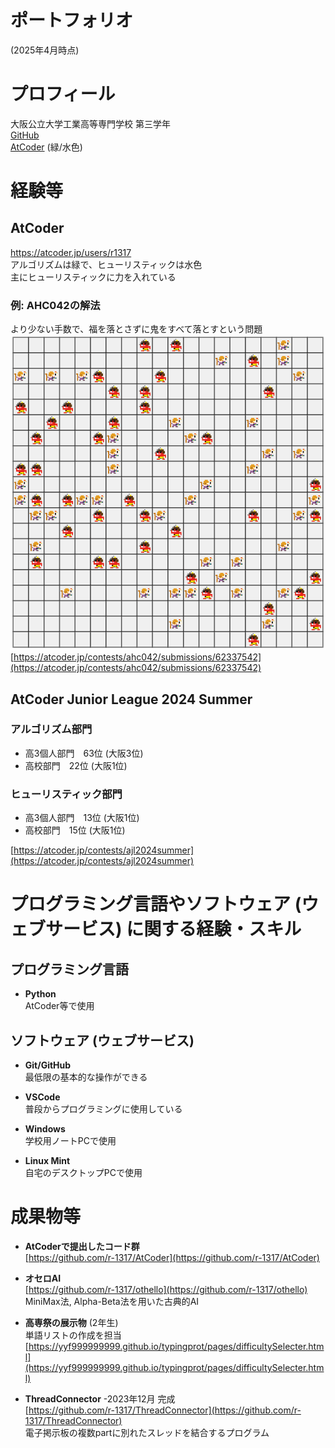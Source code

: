 # ポートフォリオ
(2025年4月時点)

# プロフィール

大阪公立大学工業高等専門学校 第三学年<br>
[GitHub](https://github.com/r-1317/)<br>
[AtCoder](https://atcoder.jp/users/r1317) (緑/水色)

# 経験等
## AtCoder
https://atcoder.jp/users/r1317<br>
アルゴリズムは緑で、ヒューリスティックは水色<br>
主にヒューリスティックに力を入れている<br>

### 例: AHC042の解法
より少ない手数で、福を落とさずに鬼をすべて落とすという問題<br>
![AtCoder Huristic Conetst 042 の解](img/AHC042_0000.gif)<br>
[https://atcoder.jp/contests/ahc042/submissions/62337542](https://atcoder.jp/contests/ahc042/submissions/62337542)

<!-- ToDo: 例の追加(AHC036?) -->

## AtCoder Junior League 2024 Summer
### アルゴリズム部門
- 高3個人部門　63位 (大阪3位)
- 高校部門　22位 (大阪1位)

### ヒューリスティック部門
- 高3個人部門　13位 (大阪1位)
- 高校部門　15位 (大阪1位)

[https://atcoder.jp/contests/ajl2024summer](https://atcoder.jp/contests/ajl2024summer)


# プログラミング言語やソフトウェア (ウェブサービス) に関する経験・スキル

## プログラミング言語

- **Python**<br>
  AtCoder等で使用

<!-- - **C言語**<br>
  学校の授業で習うレベル -->

## ソフトウェア (ウェブサービス)
- **Git/GitHub**<br>
  最低限の基本的な操作ができる

- **VSCode**<br>
  普段からプログラミングに使用している

- **Windows**<br>
  学校用ノートPCで使用

- **Linux Mint**<br>
  自宅のデスクトップPCで使用


# 成果物等

- **AtCoderで提出したコード群**<br>
  [https://github.com/r-1317/AtCoder](https://github.com/r-1317/AtCoder)

<!--
-   **任意の文字列を先頭にもつ電子掲示板のトリップを生成するプログラム** -2023年7月 完成<br>
  [https://github.com/r-1317/portfolio2/blob/main/tripkey.ipynb](https://github.com/r-1317/portfolio2/blob/main/tripkey.ipynb)
-->

- **オセロAI**<br>
  [https://github.com/r-1317/othello](https://github.com/r-1317/othello)<br>
  MiniMax法, Alpha-Beta法を用いた古典的AI

-   **高専祭の展示物** (2年生)<br>
  単語リストの作成を担当<br>
  [https://yyf999999999.github.io/typingprot/pages/difficultySelecter.html](https://yyf999999999.github.io/typingprot/pages/difficultySelecter.html)
 
-  **ThreadConnector** -2023年12月 完成<br>
  [https://github.com/r-1317/ThreadConnector](https://github.com/r-1317/ThreadConnector)<br>
  電子掲示板の複数partに別れたスレッドを結合するプログラム

<!--
-  **Recall-Signature-Calculator** -2024年2月 完成<br>
  [https://github.com/r-1317/Recall-Signature-Calculator](https://github.com/r-1317/Recall-Signature-Calculator)<br>都道府県知事・市町村長の解職請求に必要な署名数を計算するプログラム。
-->

